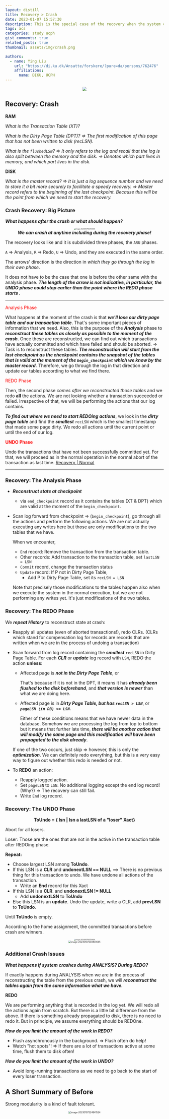 ```yaml
---
layout: distill
title: Recovery > Crash
date: 2023-01-07 15:57:30
description: This is the special case of the recovery when the system crashes.
tags: acs
categories: study ucph
gist_comments: true
related_posts: true
thumbnail: assets/img/crash.png

authors:
  - name: Ying Liu
    url: "https://di.ku.dk/Ansatte/forskere/?pure=da/persons/762476"
    affiliations:
      name: DIKU, UCPH
---
```


<div align=center>
  <div class="row mt-3 mb-3">
    <div class="col-sm mt-3 mt-md-0">
      <img src="https://i.imgur.com/D0YTFXX.png" style="zoom: 80%" class="img-fluid rounded z-depth-1" />
    </div>
  </div>
</div>

## Recovery: Crash

**RAM**

_What is the Transaction Table (XT)?_

_What is the Dirty Page Table (DPT)? => The first modification of this page that has not been written to disk (recLSN)._

_What is the `flushedLSN`? => It only refers to the log and recall that the log is also split between the memory and the disk. => Denotes which part lives in memory, and which part lives in the disk._

**DISK**

_What is the master record? => It is just a log sequence number and we need to store it a bit more securely to facilitate a speedy recovery. => Master record refers to the beginning of the last checkpoint. Because this will be the point from which we need to start the recovery._

### Crash Recovery: Big Picture

**_What happens after the crash or what should happen?_**

<div align=center>
  <div class="row mt-3">
    <div class="col-sm mt-3 mt-md-0">
      <img src="https://i.imgur.com/aMm0Hww.png" alt="image-20230107155730658" style="zoom:33%;" class="img-fluid rounded z-depth-1" />
    </div>
  </div>
</div>

<div align=center><i><b>We can crash at anytime including during the recovery phase!</b></i></div>

The recovery looks like and it is subdivided three phases, the `ARU` phases.

`A` => Analysis, `R` => Redo, `U` => Undo, and they are executed in the same order.

The arrows' direction is the direction in _which they go through the log in their own phase_.

It does not have to be the case that one is before the other same with the analysis phase. **_The length of the arrow is not indicative, in particular, the UNDO phase could stop earlier than the point where the REDO phase starts ._**

<hr>

<font color=red>Analysis Phase</font>

What happens at the moment of the crash is that **_we'll lose our dirty page table and our transaction table_**. That's some important pieces of information that we need. Also, this is the purpose of the **_Analysis_** phase to **_reconstruct these tables as closely as possible to the moment of the crash_**. Once these are reconstructed, we can find out which transactions have actually committed and which have failed and should be aborted. => Task is to reconstruct these tables. **_The reconstruction will start from the last checkpoint as the checkpoint contains the snapshot of the tables that is valid at the moment of the `begin_checkpoint` which we know by the master record._** Therefore, we go through the log in that direction and update our tables according to what we find there.

<font color=red>REDO Phase</font>

Then, the second phase _comes after we reconstructed those tables_ and we redo **all** the actions. We are not looking whether a transaction succeeded or failed. Irrespective of that, we will be performing the actions that our log contains.

**_To find out where we need to start REDOing actions_**, we look in the **_dirty page table_** and find the **_smallest_** `recLSN` which is the smallest timestamp that made some page dirty. We redo all actions until the current point or until the end of our log.

<font color=red><b>UNDO Phase</b></font>

Undo the transactions that have not been successfully committed yet. For that, we will proceed as in the normal operation in the normal abort of the transaction as last time. [Recovery | Normal](https://liuying-1.github.io/advanced-computer-system/recovernormal)

<hr>

### Recovery: The Analysis Phase

- **_Reconstruct state at checkpoint_**

  - via `end_checkpoint` record as it contains the tables (XT & DPT) which are valid at the moment of the `begin_checkpoint`.

- Scan log forward from checkpoint => (`begin_checkpoint`), go through all the actions and perform the following actions. We are not actually executing any writes here but those are only modifications to the two tables that we have.

  When we encounter,

  - `End` record: Remove the transaction from the transaction table.
  - Other records: Add transaction to the transaction table, set `lastLSN = LSN`
  - `Commit` record, change the transaction status
  - `Update` record: If P not in Dirty Page Table,
    - Add P to Dirty Page Table, set its `recLSN = LSN`

  Note that precisely those modifications to the tables happen also when we execute the system in the normal execution, but we are not performing any writes yet. It's just modifications of the two tables.

### Recovery: The REDO Phase

We **_repeat History_** to reconstruct state at crash:

- Reapply all updates (even of aborted transactions!), redo CLRs. (CLRs which stand for compensation log for records are records that are written when we are in the process of undoing a transaction)

- Scan forward from log record containing the **_smallest_** `recLSN` in Dirty Page Table. For each **_CLR_** or **_update_** log record with `LSN`, REDO the action **unless**:

  - Affected page is **_not in the Dirty Page Table_**, or

    That's because if it is not in the DPT, it means it has **_already been flushed to the disk beforehand_**, and **_that version is newer_** than what we are doing here.

  - Affected page is in **_Dirty Page Table, but has `recLSN > LSN`_**, or **_`pageLSN (in DB) >= LSN`._**

    Either of these conditions means that we have newer data in the database. Somehow we are processing the log from top to bottom but it means that further late time, **_there will be another action that will modify the same page and this modification will have been propagated to the disk already_**.

  If one of the two occurs, just skip => however, this is only the **_optimization_**. We can definitely redo everything, but this is a very easy way to figure out whether this redo is needed or not.

- To **REDO** an action:

  - Reapply logged action.
  - Set `pageLSN` to `LSN`. No additional logging except the end log record! (Why?) => The recovery can still fail.
  - Write `End` log record.

### Recovery: The UNDO Phase

<div align=center><b>ToUndo = { lsn | lsn a lastLSN of a "loser" Xact}</b></div>

Abort for all losers.

Loser: Those are the ones that are not in the active in the transaction table after REDOing phase.

**Repeat:**

- Choose largest LSN among **ToUndo**.
- If this LSN is a **CLR** and **undonextLSN == NULL** ==> There is no previous thing for this transaction to undo. We have undone all actions of the transaction.
  - Write an **End** record for this Xact
- If this LSN is a **CLR**. and **undonextLSN != NULL**
  - Add **undonextLSN** to **ToUndo**
- Else this LSN is an **update**. Undo the update, write a CLR, add **prevLSN** to **ToUndo**.

Until **ToUndo** is empty.

According to the home assignment, the committed transactions before crash are winners.

<div align=center>
  <div class="row mt-3">
    <div class="col-sm mt-3 mt-md-0">
      <img src="https://i.imgur.com/aMm0Hww.png" alt="image-20230107155730658" style="zoom:33%;" class="img-fluid rounded z-depth-1" />
    </div>
  </div>
</div>

<div align=center>
  <div class="row mt-3">
    <div class="col-sm mt-3 mt-md-0">
      <img src="https://i.imgur.com/HOB9twW.png" alt="image-20230107203841645" style="zoom:50%;" class="img-fluid rounded z-depth-1" />
    </div>
  </div>
</div>

### Additional Crash Issues

**_What happens if system crashes during ANALYSIS? During REDO?_**

If exactly happens during ANALYSIS when we are in the process of reconstructing the table from the previous crash, we will **_reconstruct the tables again from the same information what we have._**

**REDO**

We are performing anything that is recorded in the log yet. We will redo all the actions again from scratch. But there is a little bit difference from the above. If there is something already propagated to disk, there is no need to redo it. But in principle, we assume everything should be REDOne.

**_How do you limit the amount of the work in REDO?_**

- Flush asynchronously in the background. => Flush often do help!
- Watch "hot spots"! => If there are a lot of transactions active at some time, flush them to disk often!

**_How do you limit the amount of the work in UNDO?_**

- Avoid long-running transactions as we need to go back to the start of every loser transaction.

## A Short Summary of Before

Strong modularity is a kind of fault tolerant.

<div align=center>
  <div class="row mt-3">
    <div class="col-sm mt-3 mt-md-0">
      <img src="https://i.imgur.com/oDBoceD.png" alt="image-20230107224641524" style="zoom:50%;" class="img-fluid rounded z-depth-1" />
    </div>
  </div>
</div>
